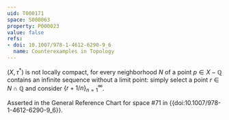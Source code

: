```yaml
---
uid: T000171
space: S000063
property: P000023
value: false
refs:
- doi: 10.1007/978-1-4612-6290-9_6
  name: Counterexamples in Topology
---
```


$(X, \tau^{*})$ is not locally compact, for every neighborhood $N$ of a point $p \in X - \mathbb{Q}$ contains an infinite sequence without a limit point: simply select a point $r \in N \cap \mathbb{Q}$ and consider $\{r + 1/n\}_{n=1}^{\infty}$.

Asserted in the General Reference Chart for space #71 in
{{doi:10.1007/978-1-4612-6290-9_6}}.
